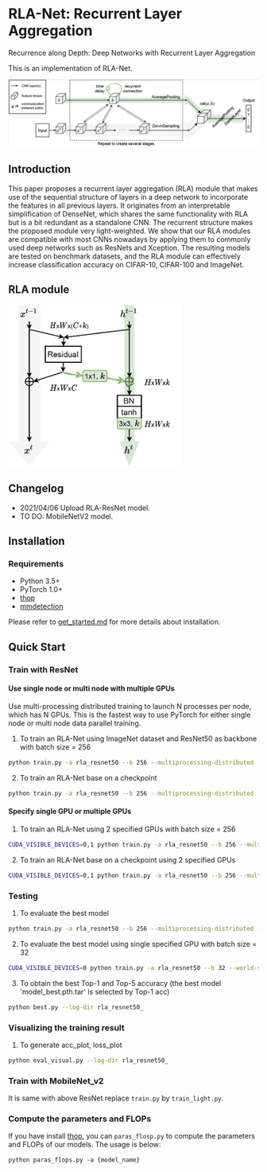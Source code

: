 # RLA-Net: Recurrent Layer Aggregation

Recurrence along Depth: Deep Networks with Recurrent Layer Aggregation

This is an implementation of RLA-Net.

![RLANet](figures/rlanet.png)

## Introduction
This paper proposes a recurrent layer aggregation (RLA) module that makes use of the sequential structure of layers in a deep network to incorporate the features in all previous layers. It originates from an interpretable simplification of DenseNet, which shares the same functionality with RLA but is a bit redundant as a standalone CNN. The recurrent structure makes the proposed module very light-weighted. We show that our RLA modules are compatible with most CNNs nowadays by applying them to commonly used deep networks such as ResNets and Xception. The resulting models are tested on benchmark datasets, and the RLA module can effectively increase classification accuracy on CIFAR-10, CIFAR-100 and ImageNet.

## RLA module


<img src="figures/rla_module.png" width="350" alt="RLA_module"/><br/>

## Changelog

- 2021/04/06 Upload RLA-ResNet model.
- TO DO: MobileNetV2 model.

## Installation

### Requirements

- Python 3.5+
- PyTorch 1.0+
- [thop](https://github.com/Lyken17/pytorch-OpCounter)
- [mmdetection](https://github.com/open-mmlab/mmdetection)

Please refer to [get_started.md](docs/get_started.md) for more details about installation.


## Quick Start

### Train with ResNet

#### Use single node or multi node with multiple GPUs

Use multi-processing distributed training to launch N processes per node, which has N GPUs. This is the fastest way to use PyTorch for either single node or multi node data parallel training.

1. To train an RLA-Net using ImageNet dataset and ResNet50 as backbone with batch size = 256
  ```bash
  python train.py -a rla_resnet50 --b 256 --multiprocessing-distributed --world-size 1 --rank 0 '/dev/shm/imagenet/'
  ```

2. To train an RLA-Net base on a checkpoint
  ```bash
  python train.py -a rla_resnet50 --b 256 --multiprocessing-distributed --world-size 1 --rank 0 --resume='work_dirs/rla_resnet50_/checkpoint.pth.tar' --action 'part2' '/dev/shm/imagenet/'
  ```

#### Specify single GPU or multiple GPUs

1. To train an RLA-Net using 2 specified GPUs with batch size = 256
  ```bash
  CUDA_VISIBLE_DEVICES=0,1 python train.py -a rla_resnet50 --b 256 --multiprocessing-distributed --world-size 1 --rank 0 '/dev/shm/imagenet/'
  ```

2. To train an RLA-Net base on a checkpoint using 2 specified GPUs
  ```bash
  CUDA_VISIBLE_DEVICES=0,1 python train.py -a rla_resnet50 --b 256 --multiprocessing-distributed --world-size 1 --rank 0 --resume='work_dirs/rla_resnet50_/checkpoint.pth.tar' --action 'part2' '/dev/shm/imagenet/'
  ```

### Testing

1. To evaluate the best model
  ```bash
  python train.py -a rla_resnet50 --b 256 --multiprocessing-distributed --world-size 1 --rank 0 --resume='work_dirs/rla_resnet50_/model_best.pth.tar' -e '/dev/shm/imagenet/'
  ```

2. To evaluate the best model using single specified GPU with batch size = 32
  ```bash
  CUDA_VISIBLE_DEVICES=0 python train.py -a rla_resnet50 --b 32 --world-size 1 --rank 0 --resume='work_dirs/rla_resnet50_/model_best.pth.tar' -e '/dev/shm/imagenet/'
  ```

3. To obtain the best Top-1 and Top-5 accuracy (the best model 'model_best.pth.tar' is selected by Top-1 acc)
  ```bash
  python best.py --log-dir rla_resnet50_
  ```
### Visualizing the training result

1. To generate acc_plot, loss_plot
  ```bash
  python eval_visual.py --log-dir rla_resnet50_
  ```

### Train with MobileNet_v2
It is same with above ResNet replace `train.py` by `train_light.py`.

### Compute the parameters and FLOPs
If you have install [thop](https://github.com/Lyken17/pytorch-OpCounter), you can `paras_flosp.py` to compute the parameters and FLOPs of our models. The usage is below:
```
python paras_flops.py -a {model_name}
```
